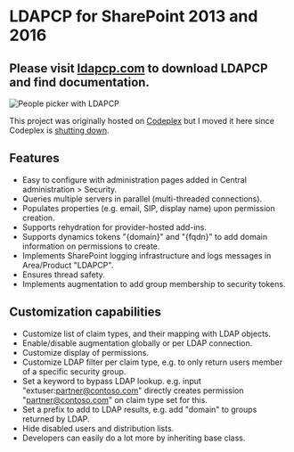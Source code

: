 # LDAPCP for SharePoint 2013 and 2016

## Please visit [ldapcp.com](http://ldapcp.com) to download LDAPCP and find documentation.

![People picker with LDAPCP](https://cloud.githubusercontent.com/assets/8788631/25440961/3b8db40a-2aa1-11e7-9070-aee808950f38.PNG)

This project was originally hosted on [Codeplex](https://ldapcp.codeplex.com/) but I moved it here since Codeplex is [shutting down](https://blogs.msdn.microsoft.com/bharry/2017/03/31/shutting-down-codeplex/).

## Features
- Easy to configure with administration pages added in Central administration > Security. 
- Queries multiple servers in parallel (multi-threaded connections). 
- Populates properties (e.g. email, SIP, display name) upon permission creation. 
- Supports rehydration for provider-hosted add-ins. 
- Supports dynamics tokens "{domain}" and "{fqdn}" to add domain information on permissions to create. 
- Implements SharePoint logging infrastructure and logs messages in Area/Product "LDAPCP". 
- Ensures thread safety. 
- Implements augmentation to add group membership to security tokens.

## Customization capabilities
- Customize list of claim types, and their mapping with LDAP objects. 
- Enable/disable augmentation globally or per LDAP connection. 
- Customize display of permissions. 
- Customize LDAP filter per claim type, e.g. to only return users member of a specific security group. 
- Set a keyword to bypass LDAP lookup. e.g. input "extuser:partner@contoso.com" directly creates permission "partner@contoso.com" on claim type set for this. 
- Set a prefix to add to LDAP results, e.g. add "domain\" to groups returned by LDAP. 
- Hide disabled users and distribution lists. 
- Developers can easily do a lot more by inheriting base class.

